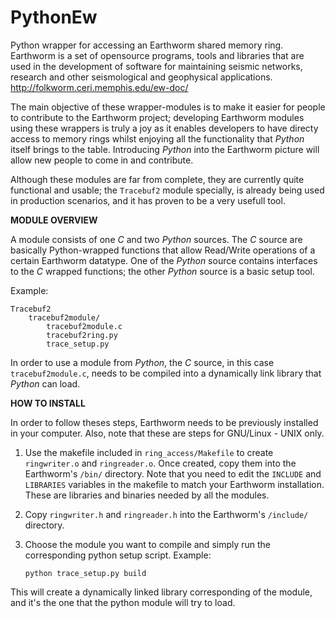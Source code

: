 PythonEw
=========

Python wrapper for accessing an Earthworm shared memory ring.
Earthworm is a set of opensource programs, tools and libraries that are used in the development of software for maintaining seismic networks, research and other seismological and geophysical applications. 
http://folkworm.ceri.memphis.edu/ew-doc/

The main objective of these wrapper-modules is to make it easier for people to contribute to the Earthworm project; developing Earthworm modules using these wrappers is truly a joy as it enables developers to have directy access to memory rings whilst enjoying all the functionality that *Python* itself brings to the table. Introducing *Python* into the Earthworm picture will allow new people to come in and contribute.

Although these modules are far from complete, they are currently quite functional and usable; the ```Tracebuf2``` module specially, is already being used in production scenarios, and it has proven to be a very usefull tool.

**MODULE OVERVIEW**

A module consists of one *C* and two *Python* sources. The *C* source are basically Python-wrapped functions that allow Read/Write operations of a certain Earthworm datatype. One of the *Python* source contains interfaces to the *C* wrapped functions; the other *Python* source is a basic setup tool.

Example:
```
Tracebuf2
    tracebuf2module/
        tracebuf2module.c
        tracebuf2ring.py
        trace_setup.py
```
In order to use a module from *Python*, the *C* source, in this case ```tracebuf2module.c```, needs to be compiled into a dynamically link library that *Python* can load.

**HOW TO INSTALL**

In order to follow theses steps, Earthworm needs to be previously
installed in your computer. Also, note that these are steps for GNU/Linux - UNIX only.

1. Use the makefile included in ```ring_access/Makefile``` to create ```ringwriter.o``` and ```ringreader.o```. Once created, copy them into the Earthworm's ```/bin/``` directory. Note that you need to edit the ```INCLUDE``` and ```LIBRARIES``` variables in the makefile to match your Earthworm installation. These are libraries and binaries needed by all the modules.

2. Copy ```ringwriter.h``` and ```ringreader.h``` into the Earthworm's ```/include/``` directory.

3. Choose the module you want to compile and simply run the corresponding python setup script.
Example: 

    ```python trace_setup.py build```

This will create a dynamically linked library corresponding of the module, and it's the one
that the python module will try to load.

